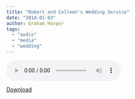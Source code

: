 ```yaml
---
title: "Robert and Colleen's Wedding Service"
date: "2014-01-03"
author: Graham Harper
tags:
  - "audio"
  - "media"
  - "wedding"
---
```


<audio controls src="/static/audio/robert-and-colleens-wedding-service.mp3"></audio>

[Download](/static/audio/robert-and-colleens-wedding-service.mp3)
